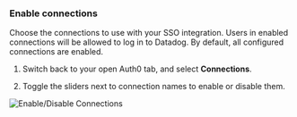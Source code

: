 ### Enable connections

Choose the connections to use with your SSO integration. Users in enabled connections will be allowed to log in to Datadog. By default, all configured connections are enabled.

1. Switch back to your open Auth0 tab, and select **Connections**.

2. Toggle the sliders next to connection names to enable or disable them.

![Enable/Disable Connections](https://auth0.com/docs/media/articles/dashboard/sso-integrations/settings-connections-datadog.png)